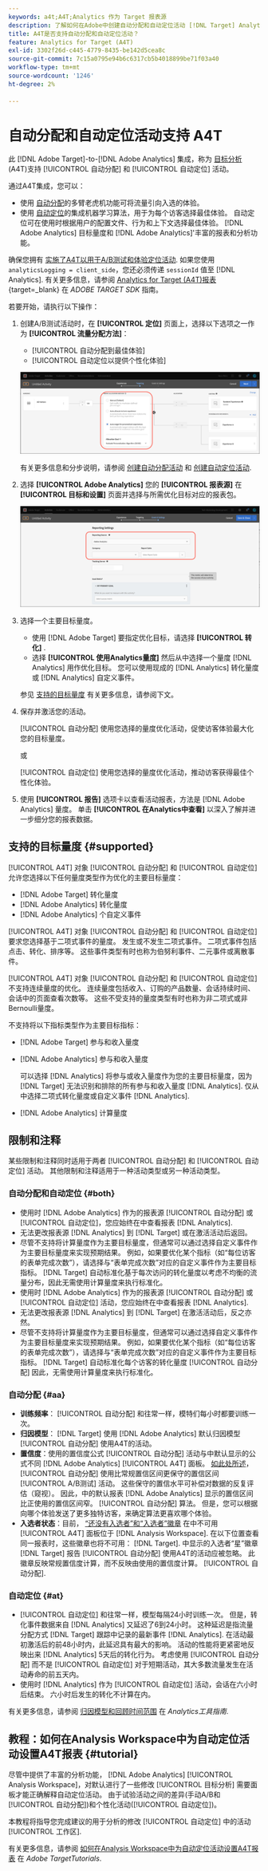 ```yaml
---
keywords: a4t;A4T;Analytics 作为 Target 报表源
description: 了解如何在Adobe中创建自动分配和自动定位活动 [!DNL Target] Analytics作为报表源(A4T)的其他应用程序。
title: A4T是否支持自动分配和自动定位活动？
feature: Analytics for Target (A4T)
exl-id: 3302f26d-c445-4779-8435-be142d5cea8c
source-git-commit: 7c15a0795e94b6c6317cb5b4018899be71f03a40
workflow-type: tm+mt
source-wordcount: '1246'
ht-degree: 2%

---
```


# 自动分配和自动定位活动支持 A4T

此 [!DNL Adobe Target]-to-[!DNL Adobe Analytics] 集成，称为 [目标分析](/help/main/c-integrating-target-with-mac/a4t/a4t.md) (A4T)支持 [!UICONTROL 自动分配] 和 [!UICONTROL 自动定位] 活动。

通过A4T集成，您可以：

* 使用 [自动分配](/help/main/c-activities/automated-traffic-allocation/automated-traffic-allocation.md)的多臂老虎机功能可将流量引向入选的体验。
* 使用 [自动定位](/help/main/c-activities/auto-target/auto-target-to-optimize.md)的集成机器学习算法，用于为每个访客选择最佳体验。 自动定位可在使用时根据用户的配置文件、行为和上下文选择最佳体验。 [!DNL Adobe Analytics] 目标量度和 [!DNL Adobe Analytics]&#39;丰富的报表和分析功能。

确保您拥有 [实施了A4T以用于A/B测试和体验定位活动](/help/main/c-integrating-target-with-mac/a4t/a4timplementation.md). 如果您使用 `analyticsLogging = client_side`，您还必须传递 `sessionId` 值至 [!DNL Analytics]. 有关更多信息，请参阅 [Analytics for Target (A4T)报表](https://experienceleague.corp.adobe.com/docs/target-dev/developer/server-side/integration/a4t-reporting.html){target=_blank} 在 *ADOBE TARGET SDK* 指南。

若要开始，请执行以下操作：

1. 创建A/B测试活动时，在 **[!UICONTROL 定位]** 页面上，选择以下选项之一作为 **[!UICONTROL 流量分配方法]**：

   * [!UICONTROL 自动分配到最佳体验]
   * [!UICONTROL 自动定位以提供个性化体验]

   ![流量分配方法选项：“手动”、“自动分配”和“自动定位”](/help/main/c-integrating-target-with-mac/a4t/assets/traffic-allocation-methods.png)

   有关更多信息和分步说明，请参阅 [创建自动分配活动](/help/main/c-activities/automated-traffic-allocation/create-auto-allocate-activity.md) 和 [创建自动定位活动](/help/main/c-activities/auto-target/create-auto-target.md).

1. 选择 **[!UICONTROL Adobe Analytics]** 您的 **[!UICONTROL 报表源]** 在 **[!UICONTROL 目标和设置]** 页面并选择与所需优化目标对应的报表包。

   ![“目标和设置”页面上的“报表源”部分](/help/main/c-integrating-target-with-mac/a4t/assets/a4t-select.png)

1. 选择一个主要目标量度。

   * 使用 [!DNL Adobe Target] 要指定优化目标，请选择 **[!UICONTROL 转化]** .
   * 选择 **[!UICONTROL 使用Analytics量度]** 然后从中选择一个量度 [!DNL Analytics] 用作优化目标。 您可以使用现成的 [!DNL Analytics] 转化量度或 [!DNL Analytics] 自定义事件。

   参见 [支持的目标量度](#supported) 有关更多信息，请参阅下文。

1. 保存并激活您的活动。

   [!UICONTROL 自动分配] 使用您选择的量度优化活动，促使访客体验最大化您的目标量度。

   或

   [!UICONTROL 自动定位] 使用您选择的量度优化活动，推动访客获得最佳个性化体验。

1. 使用 **[!UICONTROL 报告]** 选项卡以查看活动报表，方法是 [!DNL Adobe Analytics] 量度。 单击 **[!UICONTROL 在Analytics中查看]** 以深入了解并进一步细分您的报表数据。

## 支持的目标量度 {#supported}

[!UICONTROL A4T] 对象 [!UICONTROL 自动分配] 和 [!UICONTROL 自动定位] 允许您选择以下任何量度类型作为优化的主要目标量度：

* [!DNL Adobe Target] 转化量度
* [!DNL Adobe Analytics] 转化量度
* [!DNL Adobe Analytics] 个自定义事件

[!UICONTROL A4T] 对象 [!UICONTROL 自动分配] 和 [!UICONTROL 自动定位] 要求您选择基于二项式事件的量度。 发生或不发生二项式事件。 二项式事件包括点击、转化、排序等。 这些事件类型有时也称为伯努利事件、二元事件或离散事件。

[!UICONTROL A4T] 对象 [!UICONTROL 自动分配] 和 [!UICONTROL 自动定位] 不支持连续量度的优化。 连续量度包括收入、订购的产品数量、会话持续时间、会话中的页面查看次数等。 这些不受支持的量度类型有时也称为非二项式或非Bernoulli量度。

不支持将以下指标类型作为主要目标指标：

* [!DNL Adobe Target] 参与和收入量度
* [!DNL Adobe Analytics] 参与和收入量度

   可以选择 [!DNL Analytics] 将参与或收入量度作为您的主要目标量度，因为 [!DNL Target] 无法识别和排除的所有参与和收入量度 [!DNL Analytics]. 仅从中选择二项式转化量度或自定义事件 [!DNL Analytics].

* [!DNL Adobe Analytics] 计算量度

## 限制和注释

某些限制和注释同时适用于两者 [!UICONTROL 自动分配] 和 [!UICONTROL 自动定位] 活动。 其他限制和注释适用于一种活动类型或另一种活动类型。

### 自动分配和自动定位 {#both}

* 使用时 [!DNL Adobe Analytics] 作为的报表源 [!UICONTROL 自动分配] 或 [!UICONTROL 自动定位]，您应始终在中查看报表 [!DNL Analytics].
* 无法更改报表源 [!DNL Analytics] 到 [!DNL Target] 或在激活活动后返回。
* 尽管不支持将计算量度作为主要目标量度，但通常可以通过选择自定义事件作为主要目标量度来实现预期结果。 例如，如果要优化某个指标（如“每位访客的表单完成次数”），请选择与“表单完成次数”对应的自定义事件作为主要目标指标。 [!DNL Target] 自动标准化基于每次访问的转化量度以考虑不均衡的流量分布，因此无需使用计算量度来执行标准化。
* 使用时 [!DNL Adobe Analytics] 作为的报表源 [!UICONTROL 自动分配] 或 [!UICONTROL 自动定位] 活动，您应始终在中查看报表 [!DNL Analytics].
* 无法更改报表源 [!DNL Analytics] 到 [!DNL Target] 在激活活动后，反之亦然。
* 尽管不支持将计算量度作为主要目标量度，但通常可以通过选择自定义事件作为主要目标量度来实现预期结果。 例如，如果要优化某个指标（如“每位访客的表单完成次数”），请选择与“表单完成次数”对应的自定义事件作为主要目标指标。 [!DNL Target] 自动标准化每个访客的转化量度 [!UICONTROL 自动分配] 因此，无需使用计算量度来执行标准化。

### 自动分配 {#aa}

* **训练频率**： [!UICONTROL 自动分配] 和往常一样，模特们每小时都要训练一次。
* **归因模型**： [!DNL Target] 使用 [!DNL Adobe Analytics] 默认归因模型[!UICONTROL  自动分配] 使用A4T的活动。
* **置信度**：使用的置信度公式 [!UICONTROL 自动分配] 活动与中默认显示的公式不同 [!DNL Adobe Analytics] [!UICONTROL A4T] 面板。 [如此处所述](/help/main/c-activities/automated-traffic-allocation/automated-traffic-allocation.md)， [!UICONTROL 自动分配] 使用比常规置信区间更保守的置信区间 [!UICONTROL A/B测试] 活动。 这些保守的置信水平可补偿对数据的反复评估（窥视）。 因此，中的默认报表 [!DNL Adobe Analytics] 显示的置信区间比正使用的置信区间窄。 [!UICONTROL 自动分配] 算法。 但是，您可以根据向哪个体验发送了更多独特访客，来确定算法更喜欢哪个体验。
* **入选者状态**：目前， [“还没有入选者”和“入选者”徽章](/help/main/c-activities/automated-traffic-allocation/determine-winner.md) 在中不可用 [!UICONTROL A4T] 面板位于 [!DNL Analysis Workspace]. 在以下位置查看同一报表时，这些徽章也将不可用： [!DNL Target]. 中显示的入选者“星”徽章 [!DNL Target] 报告 [!UICONTROL 自动分配] 使用A4T的活动应被忽略。 此徽章反映常规置信度计算，而不反映由使用的置信度计算。 [!UICONTROL 自动分配].

### 自动定位 {#at}

* [!UICONTROL 自动定位] 和往常一样，模型每隔24小时训练一次。 但是，转化事件数据来自 [!DNL Analytics] 又延迟了6到24小时。 这种延迟是指流量分配方式 [!DNL Target] 跟踪中记录的最新事件 [!DNL Analytics]. 在活动最初激活后的前48小时内，此延迟具有最大的影响。 活动的性能将更紧密地反映出来 [!DNL Analytics] 5天后的转化行为。 考虑使用 [!UICONTROL 自动分配] 而不是 [!UICONTROL 自动定位] 对于短期活动，其大多数流量发生在活动寿命的前五天内。
* 使用时 [!DNL Analytics] 作为 [!UICONTROL 自动定位] 活动，会话在六小时后结束。 六小时后发生的转化不计算在内。

有关更多信息，请参阅 [归因模型和回顾时间范围](https://experienceleague.adobe.com/docs/analytics/analyze/analysis-workspace/attribution/models.html) 在 *Analytics工具指南*.

## 教程：如何在Analysis Workspace中为自动定位活动设置A4T报表 {#tutorial}

尽管中提供了丰富的分析功能， [!DNL Adobe Analytics] [!UICONTROL Analysis Workspace]，对默认进行了一些修改 [!UICONTROL 目标分析] 需要面板才能正确解释自动定位活动。 由于试验活动之间的差异(手动A/B和 [!UICONTROL 自动分配])和个性化活动([!UICONTROL 自动定位])。

本教程将指导您完成建议的用于分析的修改 [!UICONTROL 自动定位] 中的活动 [!UICONTROL 工作区].

有关更多信息，请参阅 [如何在Analysis Workspace中为自动定位活动设置A4T报表](https://experienceleague.adobe.com/docs/target-learn/tutorials/integrations/set-up-a4t-reports-in-analysis-workspace-for-auto-target-activities.html) 在 *Adobe TargetTutorials*.
